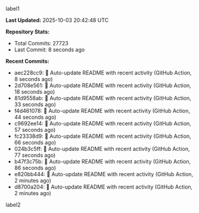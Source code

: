 
label1 
<!-- ACTIVITY_START -->
**Last Updated:** 2025-10-03 20:42:48 UTC

**Repository Stats:**
- Total Commits: 27723
- Last Commit: 8 seconds ago

**Recent Commits:**
- aec228cc9: 🤖 Auto-update README with recent activity (GitHub Action, 8 seconds ago)
- 2d708e561: 🤖 Auto-update README with recent activity (GitHub Action, 18 seconds ago)
- 81d9558ab: 🤖 Auto-update README with recent activity (GitHub Action, 33 seconds ago)
- f4d461078: 🤖 Auto-update README with recent activity (GitHub Action, 44 seconds ago)
- c9692ee14: 🤖 Auto-update README with recent activity (GitHub Action, 57 seconds ago)
- fc23338d9: 🤖 Auto-update README with recent activity (GitHub Action, 66 seconds ago)
- 024b3c5ff: 🤖 Auto-update README with recent activity (GitHub Action, 77 seconds ago)
- b47f3c75b: 🤖 Auto-update README with recent activity (GitHub Action, 86 seconds ago)
- e820bb444: 🤖 Auto-update README with recent activity (GitHub Action, 2 minutes ago)
- d8700a204: 🤖 Auto-update README with recent activity (GitHub Action, 2 minutes ago)
<!-- ACTIVITY_END -->

label2
